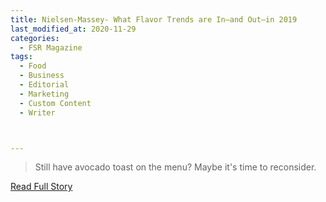 ```yaml
---
title: Nielsen-Massey- What Flavor Trends are In—and Out—in 2019
last_modified_at: 2020-11-29
categories:
  - FSR Magazine
tags:
  - Food
  - Business
  - Editorial
  - Marketing
  - Custom Content
  - Writer



---
```


> Still have avocado toast on the menu? Maybe it's time to reconsider.

<a href="https://www.foodnewsfeed.com/sponsored/what-flavor-trends-are-and-out-2019-0" target="_blank">Read Full Story</a>
